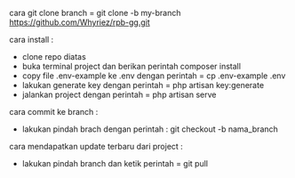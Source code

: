 cara git clone branch = git clone -b my-branch https://github.com/Whyriez/rpb-gg.git


cara install :
- clone repo diatas
- buka terminal project dan berikan perintah composer install
- copy file .env-example ke .env dengan perintah = cp .env-example .env
- lakukan generate key dengan perintah = php artisan key:generate
- jalankan project dengan perintah = php artisan serve


cara commit ke branch :
- lakukan pindah brach dengan perintah : git checkout -b nama_branch

cara mendapatkan update terbaru dari project :
- lakukan pindah branch dan ketik perintah = git pull
